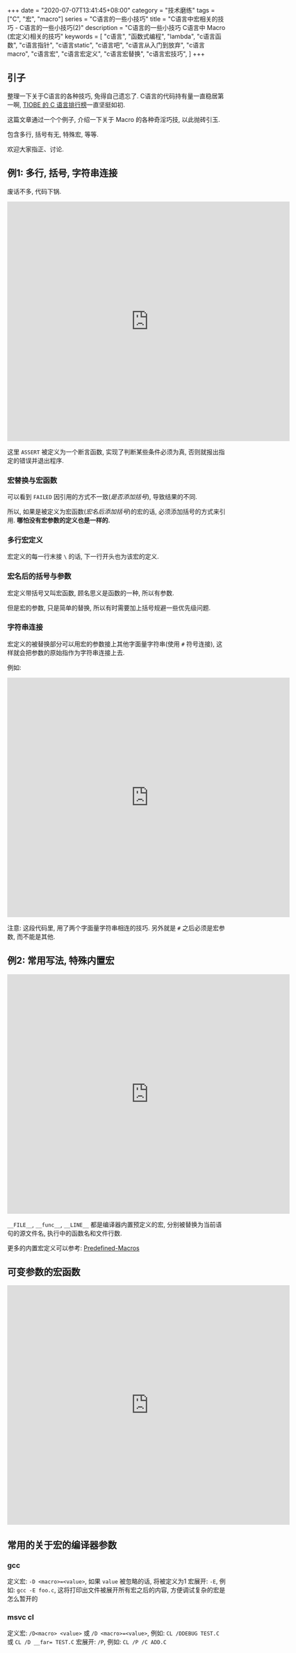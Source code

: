 +++
date = "2020-07-07T13:41:45+08:00"
category = "技术磨练"
tags = ["C", "宏", "macro"]
series = "C语言的一些小技巧"
title = "C语言中宏相关的技巧 - C语言的一些小技巧(2)"
description = "C语言的一些小技巧 C语言中 Macro (宏定义)相关的技巧"
keywords = [
    "c语言",
    "函数式编程",
    "lambda",
    "c语言函数",
    "c语言指针",
    "c语言static",
    "c语言吧",
    "c语言从入门到放弃",
    "c语言macro",
    "c语言宏",
    "c语言宏定义",
    "c语言宏替换",
    "c语言宏技巧",
]
+++

## 引子

整理一下关于C语言的各种技巧, 免得自己遗忘了. 
C语言的代码持有量一直稳居第一啊, [TIOBE 的 C 语言排行榜](https://www.tiobe.com/tiobe-index/c/)一直坚挺如初.

这篇文章通过一个个例子, 介绍一下关于 Macro 的各种奇淫巧技, 以此抛砖引玉.

包含多行, 括号有无, 特殊宏, 等等.

欢迎大家指正、讨论.

<!-- more -->


## 例1: 多行, 括号, 字符串连接

废话不多, 代码下锅.

<!--
```c
#include <stdio.h>
#include <stdlib.h>

#define ASSERT(cond, msg) if (!(cond)) { \
    printf("ASSERT FAIL: %s\n", "" # msg); \
    exit(-1); \
}

// 这里和下面的宏定义根据引用时是否使用括号有不同含义
#define FAILED(msg) printf("FAILED: %s\n", "" # msg)

static char * FAILED = "nothing";

int main(int argc, char const *argv[])
{
    FAILED; // 引用的静态变量, 常量语句, 无任何效果, 这里将不会打印.
    FAILED(something error);
    ASSERT(1 + 1 == 2, 1 + 1 must equal 2);
    ASSERT(1 + 2 == 2, 1 + 2 must not equal 2);
    return 0;
}
```
-->

<iframe src="https://tool.lu/coderunner/embed/9gG.html" width="650" height="550" frameborder="0" mozallowfullscreen webkitallowfullscreen allowfullscreen></iframe>


这里 `ASSERT` 被定义为一个断言函数, 实现了判断某些条件必须为真, 否则就报出指定的错误并退出程序.

### 宏替换与宏函数

可以看到 `FAILED` 因引用的方式不一致(*是否添加括号*), 导致结果的不同.

所以, 如果是被定义为宏函数(*宏名后添加括号*)的宏的话, 必须添加括号的方式来引用. **哪怕没有宏参数的定义也是一样的.**

### 多行宏定义

宏定义的每一行末接 `\` 的话, 下一行开头也为该宏的定义.

### 宏名后的括号与参数

宏定义带括号又叫宏函数, 顾名思义是函数的一种, 所以有参数.

但是宏的参数, 只是简单的替换, 所以有时需要加上括号规避一些优先级问题. 

### 字符串连接

宏定义的被替换部分可以用宏的参数接上其他字面量字符串(使用 `#` 符号连接), 这样就会把参数的原始指作为字符串连接上去.

例如:

<!-- 
```c
#include <stdio.h>

// 定义如下
#define M1(t) ("MMM" # t)
#define M2(t) ("" # t  "MMM")
#define M3(t) ("MMM" # t  "MMM")

int main(int argc, char const *argv[])
{
    printf("%s\n", M1(XXX));
    // 输出: MMMXXX

    printf("%s\n", M2(XXX));
    // 输出: XXXMMM

    printf("%s\n", M3(XXX));
    // 输出: MMMXXXMMM

    printf("%s\n", M3("XXX"));
    // 输出: MMM"XXX"MMM
    return 0;
}

```
-->
<iframe src="https://tool.lu/coderunner/embed/9gH.html" width="650" height="550" frameborder="0" mozallowfullscreen webkitallowfullscreen allowfullscreen></iframe>

注意: 这段代码里, 用了两个字面量字符串相连的技巧. 另外就是 `#` 之后必须是宏参数, 而不能是其他.

## 例2: 常用写法, 特殊内置宏

<!-- 
```c
#include <stdio.h>
#include <stdlib.h>

// 如果需要宏定义中执行多条语句, 可以这样写
#define MULTI_CODE do { \
    printf("%s", "line 1\n"); \
    printf("%s", "line 2\n"); \
    printf("%s", "line 3\n"); \
    printf("%s", "line 4\n"); \
} while(0)

// 这里引用预定义的内置宏获取更多信息
#define LOG(msg) do { \
    printf("INFO %s:%s():%d \n>\t%s\n", __FILE__, __func__, __LINE__, (msg)); \
} while(0)

void some_func() {
    LOG("did something");
}

int main(int argc, char const *argv[])
{
    MULTI_CODE; // do while 语句需要分号";", 所以这里加入分号, 这样看起来更像一条普通语句
    LOG("started");
    some_func();
    return 0;
}
```
 -->
<iframe src="https://tool.lu/coderunner/embed/9gI.html" width="650" height="550" frameborder="0" mozallowfullscreen webkitallowfullscreen allowfullscreen></iframe>

`__FILE__`, `__func__`, `__LINE__` 都是编译器内置预定义的宏, 分别被替换为当前语句的源文件名, 执行中的函数名和文件行数.

更多的内置宏定义可以参考: [Predefined-Macros](https://gcc.gnu.org/onlinedocs/cpp/Predefined-Macros.html)

## 可变参数的宏函数

<!-- 
```c
#include <stdio.h>
#include <stdlib.h>


// 这里引用预定义的内置宏获取更多信息
#define DEBUG(...) do { \
    printf("DEBUG %s:%s():%d \n>\t", __FILE__, __func__, __LINE__); \
    printf(__VA_ARGS__); \
    printf("\n"); \
} while(0)

static int count = 0;
void count_it() {
    count++;
    DEBUG("count: %d", count);
}

int main(int argc, char const *argv[])
{
    DEBUG("started");
    count_it();
    count_it();
    count_it();
    count_it();
    DEBUG("end");
    return 0;
}
```
 -->
<iframe src="https://tool.lu/coderunner/embed/9gJ.html" width="650" height="550" frameborder="0" mozallowfullscreen webkitallowfullscreen allowfullscreen></iframe>

## 常用的关于宏的编译器参数

### gcc

定义宏: `-D <macro>=<value>`, 如果 `value` 被忽略的话, 将被定义为1
宏展开: `-E`, 例如: `gcc -E foo.c`, 这将打印出文件被展开所有宏之后的内容, 方便调试复杂的宏是怎么暂开的


### msvc cl

定义宏: `/D<macro> <value>` 或 `/D <macro>=<value>`, 例如: `CL /DDEBUG TEST.C` 或 `CL /D __far= TEST.C`
宏展开: `/P`, 例如: `CL /P /C ADD.C`

